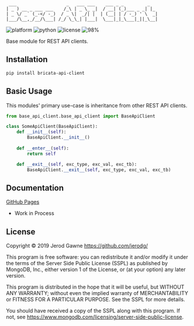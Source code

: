 ```
 ___                   _   ___ ___    ___ _ _         _   
| _ ) __ _ ___ ___    /_\ | _ \_ _|  / __| (_)___ _ _| |_ 
| _ \/ _` (_-</ -_)  / _ \|  _/| |  | (__| | / -_) ' \  _|
|___/\__,_/__/\___| /_/ \_\_| |___|  \___|_|_\___|_||_\__|
```                                                                                                   
![platform](https://img.shields.io/badge/platform-Linux/Unix/Windows-blue.svg)
![python](https://img.shields.io/badge/python-3.6/7/8%2B-blue.svg)
![license](https://img.shields.io/badge/license-SSPL-green.svg)
![98%](https://img.shields.io/badge/coverage-98%25-green.svg)

Base module for REST API clients.

## Installation
```bash
pip install bricata-api-client
```

## Basic Usage
This modules' primary use-case is inheritance from other REST API clients.

```python
from base_api_client.base_api_client import BaseApiClient

class SomeApiClient(BaseApiClient):
    def __init__(self):
        BaseApiClient.__init__()
        
    def __enter__(self):
        return self

    def __exit__(self, exc_type, exc_val, exc_tb):
        BaseApiClient.__exit__(self, exc_type, exc_val, exc_tb)
```

## Documentation
[GitHub Pages](https://jerodg.github.io/bricata-api-client/)
- Work in Process

## License

Copyright © 2019 Jerod Gawne <https://github.com/jerodg/>

This program is free software: you can redistribute it and/or modify
it under the terms of the Server Side Public License (SSPL) as
published by MongoDB, Inc., either version 1 of the
License, or (at your option) any later version.

This program is distributed in the hope that it will be useful,
but WITHOUT ANY WARRANTY; without even the implied warranty of
MERCHANTABILITY or FITNESS FOR A PARTICULAR PURPOSE.  See the
SSPL for more details.

You should have received a copy of the SSPL along with this program.
If not, see <https://www.mongodb.com/licensing/server-side-public-license>.
